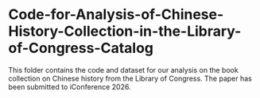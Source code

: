 # Code-for-Analysis-of-Chinese-History-Collection-in-the-Library-of-Congress-Catalog
This folder contains the code and dataset for our analysis on the book collection on Chinese history from the Library of Congress. The paper has been submitted to iConference 2026.
